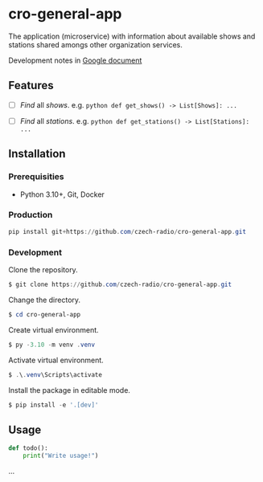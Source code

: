 # cro-general-app

The application (microservice) with information about available shows and stations shared amongs other organization services.

Development notes in [Google document](https://docs.google.com/document/d/1ukPolDfobIMXkMWHVxxz5TauZBDoz4eOFM8uUFd5B9Y/edit?usp=sharing)

## Features

- [ ] _Find_ all _shows_.
      e.g.
      `python def get_shows() -> List[Shows]: ... `

- [ ] _Find_ all _stations_.
      e.g.
      `python def get_stations() -> List[Stations]: ... `

## Installation

### Prerequisities

- Python 3.10+, Git, Docker

### Production

```powershell
pip install git+https://github.com/czech-radio/cro-general-app.git
```

### Development

Clone the repository.

```powershell
$ git clone https://github.com/czech-radio/cro-general-app.git
```

Change the directory.

```powershell
$ cd cro-general-app
```

Create virtual environment.

```powershell
$ py -3.10 -m venv .venv
```

Activate virtual environment.

```powershell
$ .\.venv\Scripts\activate
```

Install the package in editable mode.

```powershell
$ pip install -e '.[dev]'
```

## Usage

```python
def todo():
    print("Write usage!")
```

&hellip;
